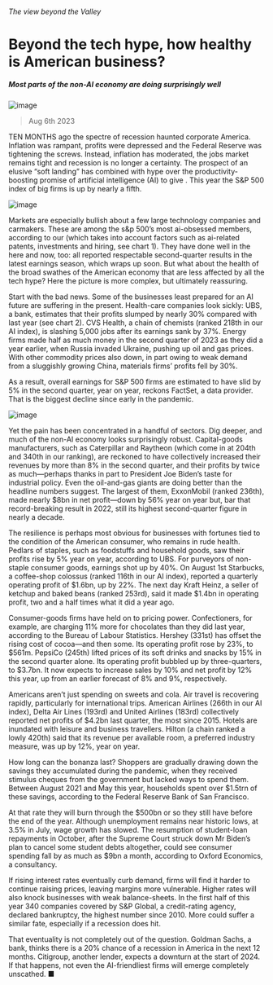 ###### The view beyond the Valley
# Beyond the tech hype, how healthy is American business? 
##### Most parts of the non-AI economy are doing surprisingly well 
![image](images/20230812_WBP001.jpg) 
> Aug 6th 2023 
TEN MONTHS ago the spectre of recession haunted corporate America. Inflation was rampant, profits were depressed and the Federal Reserve was tightening the screws. Instead, inflation has moderated, the jobs market remains tight and recession is no longer a certainty. The prospect of an elusive “soft landing” has combined with hype over the productivity-boosting promise of artificial intelligence (AI) to give . This year the S&amp;P 500 index of big firms is up by nearly a fifth. 
![image](images/20230812_WBC957.png) 

Markets are especially bullish about a few large technology companies and carmakers. These are among the s&amp;p 500’s most ai-obsessed members, according to our  (which takes into account factors such as ai-related patents, investments and hiring, see chart 1). They have done well in the here and now, too: all reported respectable second-quarter results in the latest earnings season, which wraps up soon. But what about the health of the broad swathes of the American economy that are less affected by all the tech hype? Here the picture is more complex, but ultimately reassuring. 
Start with the bad news. Some of the businesses least prepared for an AI future are suffering in the present. Health-care companies look sickly: UBS, a bank, estimates that their profits slumped by nearly 30% compared with last year (see chart 2). CVS Health, a chain of chemists (ranked 218th in our AI index), is slashing 5,000 jobs after its earnings sank by 37%. Energy firms made half as much money in the second quarter of 2023 as they did a year earlier, when Russia invaded Ukraine, pushing up oil and gas prices. With other commodity prices also down, in part owing to weak demand from a sluggishly growing China, materials firms’ profits fell by 30%. 
As a result, overall earnings for S&amp;P 500 firms are estimated to have slid by 5% in the second quarter, year on year, reckons FactSet, a data provider. That is the biggest decline since early in the pandemic. 
![image](images/20230812_WBC040.png) 

Yet the pain has been concentrated in a handful of sectors. Dig deeper, and much of the non-AI economy looks surprisingly robust. Capital-goods manufacturers, such as Caterpillar and Raytheon (which come in at 204th and 340th in our ranking), are reckoned to have collectively increased their revenues by more than 8% in the second quarter, and their profits by twice as much—perhaps thanks in part to President Joe Biden’s taste for industrial policy. Even the oil-and-gas giants are doing better than the headline numbers suggest. The largest of them, ExxonMobil (ranked 236th), made nearly $8bn in net profit—down by 56% year on year but, bar that record-breaking result in 2022, still its highest second-quarter figure in nearly a decade.
The resilience is perhaps most obvious for businesses with fortunes tied to the condition of the American consumer, who remains in rude health. Pedlars of staples, such as foodstuffs and household goods, saw their profits rise by 5% year on year, according to UBS. For purveyors of non-staple consumer goods, earnings shot up by 40%. On August 1st Starbucks, a coffee-shop colossus (ranked 116th in our AI index), reported a quarterly operating profit of $1.6bn, up by 22%. The next day Kraft Heinz, a seller of ketchup and baked beans (ranked 253rd), said it made $1.4bn in operating profit, two and a half times what it did a year ago. 
Consumer-goods firms have held on to pricing power. Confectioners, for example, are charging 11% more for chocolates than they did last year, according to the Bureau of Labour Statistics. Hershey (331st) has offset the rising cost of cocoa—and then some. Its operating profit rose by 23%, to $561m. PepsiCo (245th) lifted prices of its soft drinks and snacks by 15% in the second quarter alone. Its operating profit bubbled up by three-quarters, to $3.7bn. It now expects to increase sales by 10% and net profit by 12% this year, up from an earlier forecast of 8% and 9%, respectively.
Americans aren’t just spending on sweets and cola. Air travel is recovering rapidly, particularly for international trips. American Airlines (266th in our AI index), Delta Air Lines (193rd) and United Airlines (183rd) collectively reported net profits of $4.2bn last quarter, the most since 2015. Hotels are inundated with leisure and business travellers. Hilton (a chain ranked a lowly 420th) said that its revenue per available room, a preferred industry measure, was up by 12%, year on year.
How long can the bonanza last? Shoppers are gradually drawing down the savings they accumulated during the pandemic, when they received stimulus cheques from the government but lacked ways to spend them. Between August 2021 and May this year, households spent over $1.5trn of these savings, according to the Federal Reserve Bank of San Francisco. 
At that rate they will burn through the $500bn or so they still have before the end of the year. Although unemployment remains near historic lows, at 3.5% in July, wage growth has slowed. The resumption of student-loan repayments in October, after the Supreme Court struck down Mr Biden’s plan to cancel some student debts altogether, could see consumer spending fall by as much as $9bn a month, according to Oxford Economics, a consultancy. 
If rising interest rates eventually curb demand, firms will find it harder to continue raising prices, leaving margins more vulnerable. Higher rates will also knock businesses with weak balance-sheets. In the first half of this year 340 companies covered by S&amp;P Global, a credit-rating agency, declared bankruptcy, the highest number since 2010. More could suffer a similar fate, especially if a recession does hit. 
That eventuality is not completely out of the question. Goldman Sachs, a bank, thinks there is a 20% chance of a recession in America in the next 12 months. Citigroup, another lender, expects a downturn at the start of 2024. If that happens, not even the AI-friendliest firms will emerge completely unscathed. ■

